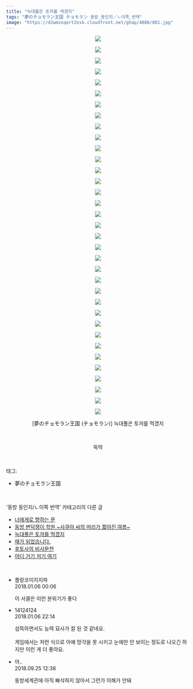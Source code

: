 ```yaml
---
title: "늑대풀은 토끼를 먹겠지"
tags: "夢のチョモラン王国 チョモラン 동방_동인지／ㄴ이쪽_번역"
image: "https://d2wmzxqert2xsk.cloudfront.net/ghap/4088/001.jpg"
---
```

<div class="article">
<p style="text-align: center; clear: none; float: none;"><img src="{{ site.imgserver11 }}/ghap/4088/001.jpg"/></p>
<p style="text-align: center; clear: none; float: none;"><img src="{{ site.imgserver11 }}/ghap/4088/002.jpg"/></p>
<p style="text-align: center; clear: none; float: none;"><img src="{{ site.imgserver11 }}/ghap/4088/003.jpg"/></p>
<p style="text-align: center; clear: none; float: none;"><img src="{{ site.imgserver11 }}/ghap/4088/004.jpg"/></p>
<p style="text-align: center; clear: none; float: none;"><img src="{{ site.imgserver11 }}/ghap/4088/005.jpg"/></p>
<p style="text-align: center; clear: none; float: none;"><img src="{{ site.imgserver11 }}/ghap/4088/006.jpg"/></p>
<p style="text-align: center; clear: none; float: none;"><img src="{{ site.imgserver11 }}/ghap/4088/007.jpg"/></p>
<p style="text-align: center; clear: none; float: none;"><img src="{{ site.imgserver11 }}/ghap/4088/008.jpg"/></p>
<p style="text-align: center; clear: none; float: none;"><img src="{{ site.imgserver11 }}/ghap/4088/009.jpg"/></p>
<p style="text-align: center; clear: none; float: none;"><img src="{{ site.imgserver11 }}/ghap/4088/010.jpg"/></p>
<p style="text-align: center; clear: none; float: none;"><img src="{{ site.imgserver11 }}/ghap/4088/011.jpg"/></p>
<p style="text-align: center; clear: none; float: none;"><img src="{{ site.imgserver11 }}/ghap/4088/012.jpg"/></p>
<p style="text-align: center; clear: none; float: none;"><img src="{{ site.imgserver11 }}/ghap/4088/013.jpg"/></p>
<p style="text-align: center; clear: none; float: none;"><img src="{{ site.imgserver11 }}/ghap/4088/014.jpg"/></p>
<p style="text-align: center; clear: none; float: none;"><img src="{{ site.imgserver11 }}/ghap/4088/015.jpg"/></p>
<p style="text-align: center; clear: none; float: none;"><img src="{{ site.imgserver11 }}/ghap/4088/016.jpg"/></p>
<p style="text-align: center; clear: none; float: none;"><img src="{{ site.imgserver11 }}/ghap/4088/017.jpg"/></p>
<p style="text-align: center; clear: none; float: none;"><img src="{{ site.imgserver11 }}/ghap/4088/018.jpg"/></p>
<p style="text-align: center; clear: none; float: none;"><img src="{{ site.imgserver11 }}/ghap/4088/019.jpg"/></p>
<p style="text-align: center; clear: none; float: none;"><img src="{{ site.imgserver11 }}/ghap/4088/020.jpg"/></p>
<p style="text-align: center; clear: none; float: none;"><img src="{{ site.imgserver11 }}/ghap/4088/021.jpg"/></p>
<p style="text-align: center; clear: none; float: none;"><img src="{{ site.imgserver11 }}/ghap/4088/022.jpg"/></p>
<p style="text-align: center; clear: none; float: none;"><img src="{{ site.imgserver11 }}/ghap/4088/023.jpg"/></p>
<p style="text-align: center; clear: none; float: none;"><img src="{{ site.imgserver11 }}/ghap/4088/024.jpg"/></p>
<p style="text-align: center; clear: none; float: none;"><img src="{{ site.imgserver11 }}/ghap/4088/025.jpg"/></p>
<p style="text-align: center; clear: none; float: none;"><img src="{{ site.imgserver11 }}/ghap/4088/026.jpg"/></p>
<p style="text-align: center; clear: none; float: none;"><img src="{{ site.imgserver11 }}/ghap/4088/027.jpg"/></p>
<p style="text-align: center; clear: none; float: none;"><img src="{{ site.imgserver11 }}/ghap/4088/028.jpg"/></p>
<p style="text-align: center; clear: none; float: none;"><img src="{{ site.imgserver11 }}/ghap/4088/029.jpg"/></p>
<p style="text-align: center; clear: none; float: none;"><img src="{{ site.imgserver11 }}/ghap/4088/030.jpg"/></p>
<p style="text-align: center; clear: none; float: none;"><img src="{{ site.imgserver11 }}/ghap/4088/031.jpg"/></p>
<p style="text-align: center; clear: none; float: none;"><img src="{{ site.imgserver11 }}/ghap/4088/032.jpg"/></p>
<p style="text-align: center; clear: none; float: none;"><img src="{{ site.imgserver11 }}/ghap/4088/033.jpg"/></p>
<p style="text-align: center; clear: none; float: none;"><img src="{{ site.imgserver11 }}/ghap/4088/034.jpg"/></p>
<p style="text-align: center; clear: none; float: none;"><img src="{{ site.imgserver11 }}/ghap/4088/035.jpg"/></p>
<p style="text-align: center; clear: none; float: none;">[夢のチョモラン王国 (チョモラン)] 늑대풀은 토끼를 먹겠지</p>
<p style="text-align: center; clear: none; float: none;"><br/></p>
<p style="text-align: center; clear: none; float: none;">뚝딱</p>
</div><br/>
<div class="tagTrail">
<p>태그: </p>
<ul>
<li>夢のチョモラン王国</li>
</ul>
</div><br/>
<div class="another">
<p>'동방 동인지/ㄴ이쪽 번역' 카테고리의 다른 글</p>
<ul>
<li><a href="/ghap_4096">너에게로 향하는 문</a></li>
<li><a href="/ghap_4095">동방 변덕쟁이 학원 ~사쿠야 씨의 머리가 짧아진 여름~</a></li>
<li><a href="/ghap_4088">늑대풀은 토끼를 먹겠지</a></li>
<li><a href="/ghap_4082">때가 되었습니다.</a></li>
<li><a href="/ghap_4078">후토사의 비사문천</a></li>
<li><a href="/ghap_4076">어디 거기 저기 여기</a></li>
</ul>
</div><br/>
<div class="cb_module cb_fluid">
<div class="cb_wrt cb_profile">
<div class="comment">
<ul>
<li class="cb_thumb_off" id="comment15167508">
<div class="cb_comment_area">
<div class="cb_info_area">
<div class="cb_section">
<span class="cb_nick_name">플랑코이지지파</span>
</div>
<div class="cb_section">
<span class="cb_date">2018.01.06 00:06 </span>
</div>
</div>
<div class="cb_dsc_comment">
<p class="cb_dsc">
											이 서클은 이런 분위기가 좋다
										</p>
</div>
</div></li>
<li class="cb_thumb_off" id="comment15168059">
<div class="cb_comment_area">
<div class="cb_info_area">
<div class="cb_section">
<span class="cb_nick_name">14124124</span>
</div>
<div class="cb_section">
<span class="cb_date">2018.01.06 22:14 </span>
</div>
</div>
<div class="cb_dsc_comment">
<p class="cb_dsc">
											섬뜩하면서도 능력 묘사가 잘 된 것 같네요.<br/>
<br/>
게임에서는 저런 식으로 아예 망각을 못 시키고 눈에만 안 보이는 정도로 나오긴 하지만 이런 게 더 좋아요.
										</p>
</div>
</div></li>
<li class="cb_thumb_off" id="comment15339472">
<div class="cb_comment_area">
<div class="cb_info_area">
<div class="cb_section">
<span class="cb_nick_name">어..</span>
</div>
<div class="cb_section">
<span class="cb_date">2018.09.25 12:38 </span>
</div>
</div>
<div class="cb_dsc_comment">
<p class="cb_dsc">
											동방세계관에 아직 빠삭하지 않아서 그런가 이해가 안돼
										</p>
</div>
</div></li>
</ul>
</div>
</div><!-- commentList close -->
</div><br/>
